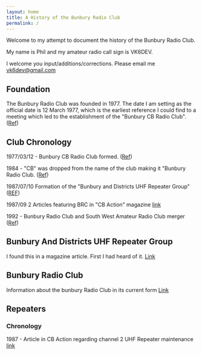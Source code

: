 ```yaml
---
layout: home
title: A History of the Bunbury Radio Club
permalink: /
---
```


Welcome to my attempt to document the history of the Bunbury Radio Club.

My name is Phil and my amateur radio call sign is VK6DEV.

I welcome you input/additions/corrections. Please email me [vk6dev@gmail.com](mailto:vk6dev@gmail.com)

## Foundation

The Bunbury Radio Club was founded in 1977. The date I am setting as the official date is 12 March 1977, which is the earliest reference I could find to a meeting which led to the establishment of the "Bunbury CB Radio Club". ([Ref](/assets/docs/media/From%20the%20archives-club%20founding.pdf))

## Club Chronology

1977/03/12 - Bunbury CB Radio Club formed. ([Ref](/assets/docs/media/19920909_leschenaultReporter.pdf))

1984 - "CB" was dropped from the name of the club making it "Bunbury Radio Club. ([Ref](/assets/docs/media/19920909_leschenaultReporter.pdf))

1987/07/10 Formation of the "Bunbury and Districts UHF Repeater Group" ([REF](inthenews.md#1987---cb-action))

1987/09 2 Articles featuring BRC in "CB Action" magazine [link](inthenews.md#1987---cb-action)

1992 - Bunbury Radio Club and South West Amateur Radio Club merger ([Ref](/assets/docs/media/Archive%20document%20explaining%20affiliation%20of%20BRC%20and%20SWARG.pdf ))

## Bunbury And Districts UHF Repeater Group

I found this in a magazine article. First I had heard of it. [Link](bunburyanddistrictsuhfgroup.md)

## Bunbury Radio Club

Information about the bunbury Radio Club in its current form [Link](bunburyradioclub.md)

## Repeaters

### Chronology

1987 - Article in CB Action regarding channel 2 UHF Repeater maintenance [link](inthenews.md#1987---cb-action)
